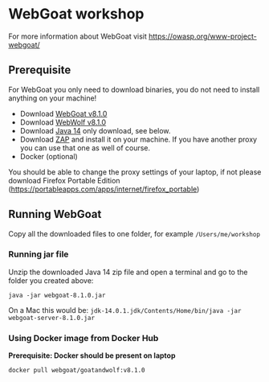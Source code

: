 # WebGoat workshop

For more information about WebGoat visit https://owasp.org/www-project-webgoat/

## Prerequisite

For WebGoat you only need to download binaries, you do not need to install anything on your machine!

- Download [WebGoat v8.1.0](https://github.com/WebGoat/WebGoat/releases/tag/v8.1.0) 
- Download [WebWolf v8.1.0](https://github.com/WebGoat/WebGoat/releases/tag/v8.1.0)
- Download [Java 14](https://jdk.java.net/archive/) only download, see below.
- Download [ZAP](https://www.zaproxy.org/download/) and install it on your machine. If you have another proxy you can use that one as well of course.
- Docker (optional)

You should be able to change the proxy settings of your laptop, if not please download Firefox Portable Edition (https://portableapps.com/apps/internet/firefox_portable)

## Running WebGoat

Copy all the downloaded files to one folder, for example `/Users/me/workshop` 

### Running jar file

Unzip the downloaded Java 14 zip file and open a terminal and go to the folder you created above:

```
java -jar webgoat-8.1.0.jar
```

On a Mac this would be: `jdk-14.0.1.jdk/Contents/Home/bin/java -jar webgoat-server-8.1.0.jar` 


### Using Docker image from Docker Hub

**Prerequisite: Docker should be present on laptop**


```
docker pull webgoat/goatandwolf:v8.1.0
```
